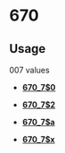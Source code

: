 # 670

## Usage

007 values

-   **[670\_7$0](../../tags/670/670_70-1.md)**  

-   **[670\_7$2](../../tags/670/670_72-2.md)**  

-   **[670\_7$a](../../tags/670/670_7a-3.md)**  

-   **[670\_7$x](../../tags/670/670_7x-4.md)**  



